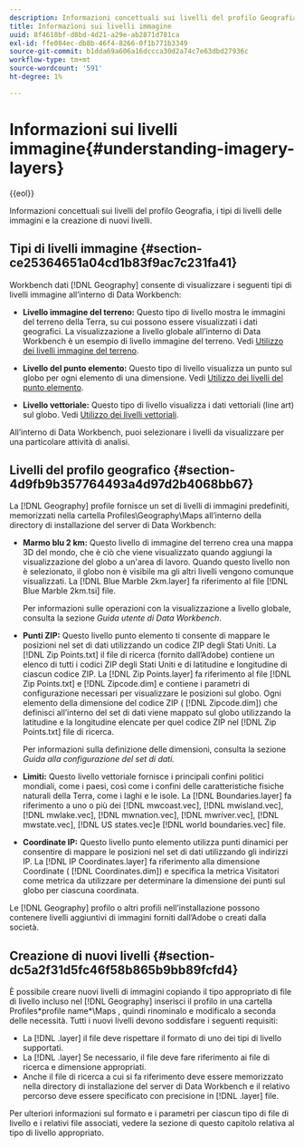 ```yaml
---
description: Informazioni concettuali sui livelli del profilo Geografia, i tipi di livelli delle immagini e la creazione di nuovi livelli.
title: Informazioni sui livelli immagine
uuid: 8f4618bf-d8bd-4d21-a29e-ab2871d781ca
exl-id: ffe084ec-db8b-46f4-8266-0f1b771b3349
source-git-commit: b1dda69a606a16dccca30d2a74c7e63dbd27936c
workflow-type: tm+mt
source-wordcount: '591'
ht-degree: 1%

---
```


# Informazioni sui livelli immagine{#understanding-imagery-layers}

{{eol}}

Informazioni concettuali sui livelli del profilo Geografia, i tipi di livelli delle immagini e la creazione di nuovi livelli.

## Tipi di livelli immagine {#section-ce25364651a04cd1b83f9ac7c231fa41}

Workbench dati [!DNL Geography] consente di visualizzare i seguenti tipi di livelli immagine all’interno di Data Workbench:

* **Livello immagine del terreno:** Questo tipo di livello mostra le immagini del terreno della Terra, su cui possono essere visualizzati i dati geografici. La visualizzazione a livello globale all’interno di Data Workbench è un esempio di livello immagine del terreno. Vedi [Utilizzo dei livelli immagine del terreno](../../../home/c-geo-oview/c-wk-img-lyrs/c-trn-img-lyrs/c-trn-img-lyrs.md#concept-8a0a16013e824ac29f35a0349b5d8ccf).

* **Livello del punto elemento:** Questo tipo di livello visualizza un punto sul globo per ogni elemento di una dimensione. Vedi [Utilizzo dei livelli del punto elemento](../../../home/c-geo-oview/c-wk-img-lyrs/c-elmt-pt-lyrs/c-elmt-pt-lyrs.md#concept-52b3262ab4e042a18956be8809638af9).

* **Livello vettoriale:** Questo tipo di livello visualizza i dati vettoriali (line art) sul globo. Vedi [Utilizzo dei livelli vettoriali](../../../home/c-geo-oview/c-wk-img-lyrs/c-wk-vctr-lyrs/c-wk-vctr-lyrs.md#concept-a2c9e8155f554cbe96ee3aaf44f2d620).

All’interno di Data Workbench, puoi selezionare i livelli da visualizzare per una particolare attività di analisi.

## Livelli del profilo geografico {#section-4d9fb9b357764493a4d97d2b4068bb67}

La [!DNL Geography] profile fornisce un set di livelli di immagini predefiniti, memorizzati nella cartella Profiles\Geography\Maps all’interno della directory di installazione del server di Data Workbench:

* **Marmo blu 2 km:** Questo livello di immagine del terreno crea una mappa 3D del mondo, che è ciò che viene visualizzato quando aggiungi la visualizzazione del globo a un&#39;area di lavoro. Quando questo livello non è selezionato, il globo non è visibile ma gli altri livelli vengono comunque visualizzati. La [!DNL Blue Marble 2km.layer] fa riferimento al file [!DNL Blue Marble 2km.tsi] file.

   Per informazioni sulle operazioni con la visualizzazione a livello globale, consulta la sezione *Guida utente di Data Workbench*.

* **Punti ZIP:** Questo livello punto elemento ti consente di mappare le posizioni nel set di dati utilizzando un codice ZIP degli Stati Uniti. La [!DNL Zip Points.txt] il file di ricerca (fornito dall’Adobe) contiene un elenco di tutti i codici ZIP degli Stati Uniti e di latitudine e longitudine di ciascun codice ZIP. La [!DNL Zip Points.layer] fa riferimento al file [!DNL Zip Points.txt] e [!DNL Zipcode.dim] e contiene i parametri di configurazione necessari per visualizzare le posizioni sul globo. Ogni elemento della dimensione del codice ZIP ( [!DNL Zipcode.dim]) che definisci all’interno del set di dati viene mappato sul globo utilizzando la latitudine e la longitudine elencate per quel codice ZIP nel [!DNL Zip Points.txt] file di ricerca.

   Per informazioni sulla definizione delle dimensioni, consulta la sezione *Guida alla configurazione del set di dati.*

* **Limiti:** Questo livello vettoriale fornisce i principali confini politici mondiali, come i paesi, così come i confini delle caratteristiche fisiche naturali della Terra, come i laghi e le isole. La [!DNL Boundaries.layer] fa riferimento a uno o più dei [!DNL mwcoast.vec], [!DNL mwisland.vec], [!DNL mwlake.vec], [!DNL mwnation.vec], [!DNL mwriver.vec], [!DNL mwstate.vec], [!DNL US states.vec]e [!DNL world boundaries.vec] file.

* **Coordinate IP:** Questo livello punto elemento utilizza punti dinamici per consentire di mappare le posizioni nel set di dati utilizzando gli indirizzi IP. La [!DNL IP Coordinates.layer] fa riferimento alla dimensione Coordinate ( [!DNL Coordinates.dim]) e specifica la metrica Visitatori come metrica da utilizzare per determinare la dimensione dei punti sul globo per ciascuna coordinata.

Le [!DNL Geography] profilo o altri profili nell’installazione possono contenere livelli aggiuntivi di immagini forniti dall’Adobe o creati dalla società.

## Creazione di nuovi livelli {#section-dc5a2f31d5fc46f58b865b9bb89fcfd4}

È possibile creare nuovi livelli di immagini copiando il tipo appropriato di file di livello incluso nel [!DNL Geography] inserisci il profilo in una cartella Profiles\*profile name*\Maps , quindi rinominalo e modificalo a seconda delle necessità. Tutti i nuovi livelli devono soddisfare i seguenti requisiti:

* La [!DNL .layer] il file deve rispettare il formato di uno dei tipi di livello supportati.
* La [!DNL .layer] Se necessario, il file deve fare riferimento ai file di ricerca e dimensione appropriati.
* Anche il file di ricerca a cui si fa riferimento deve essere memorizzato nella directory di installazione del server di Data Workbench e il relativo percorso deve essere specificato con precisione in [!DNL .layer] file.

Per ulteriori informazioni sul formato e i parametri per ciascun tipo di file di livello e i relativi file associati, vedere la sezione di questo capitolo relativa al tipo di livello appropriato.
